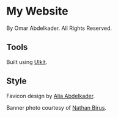 # My Website

By Omar Abdelkader. All Rights Reserved.

## Tools

Built using [UIkit](https://getuikit.com/).

## Style

Favicon design by [Alia Abdelkader](mailto:alia@writes.email).

Banner photo courtesy of [Nathan Birus](https://www.flickr.com/people/138936915@N05/).
